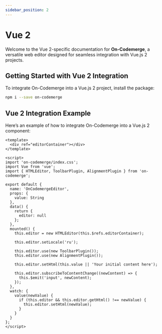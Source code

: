 ```yaml
---
sidebar_position: 2
---
```


# Vue 2

Welcome to the Vue 2-specific documentation for **On-Codemerge**, a versatile web editor designed for seamless integration with Vue.js 2 projects.

## Getting Started with Vue 2 Integration

To integrate On-Codemerge into a Vue.js 2 project, install the package:

```bash
npm i --save on-codemerge
```

## Vue 2 Integration Example

Here’s an example of how to integrate On-Codemerge into a Vue.js 2 component:

```vue title="OnCodemergeEditor.vue"
<template>
  <div ref="editorContainer"></div>
</template>

<script>
import 'on-codemerge/index.css';
import Vue from 'vue';
import { HTMLEditor, ToolbarPlugin, AlignmentPlugin } from 'on-codemerge';

export default {
  name: 'OnCodemergeEditor',
  props: {
    value: String
  },
  data() {
    return {
      editor: null
    };
  },
  mounted() {
    this.editor = new HTMLEditor(this.$refs.editorContainer);

    this.editor.setLocale('ru');

    this.editor.use(new ToolbarPlugin());
    this.editor.use(new AlignmentPlugin());

    this.editor.setHtml(this.value || 'Your initial content here');

    this.editor.subscribeToContentChange((newContent) => {
      this.$emit('input', newContent);
    });
  },
  watch: {
    value(newValue) {
      if (this.editor && this.editor.getHtml() !== newValue) {
        this.editor.setHtml(newValue);
      }
    }
  }
};
</script>
```
